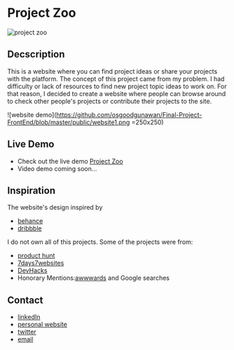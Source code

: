 # Project Zoo

![project zoo](https://github.com/osgoodgunawan/Final-Project-FrontEnd/blob/master/public/animation.gif?style=centerme)

## Decscription 
This is a website where you can find project ideas or share your projects with the platform. The concept of this project came from my problem. I had difficulty or lack of resources to find new project topic ideas to work on. For that reason, I decided to create a website where people can browse around to check other people's projects or contribute their projects to the site.


![website demo](https://github.com/osgoodgunawan/Final-Project-FrontEnd/blob/master/public/website1.png =250x250)

## Live Demo
- Check out the live demo [Project Zoo](https://theprojectzoo.netlify.app/)
- Video demo coming soon...

## Inspiration 
The website's design inspired by  
- [behance](https://www.behance.net/)
- [dribbble](https://dribbble.com/)

I do not own all of this projects. Some of the projects were from: 
- [product hunt](https://www.producthunt.com/)
- [7days7websites](https://7days7websites.glitch.me/#submissions) 
- [DevHacks](https://devhacks.deta.dev/projects)
- Honorary Mentions:[awwwards](https://www.awwwards.com/) and Google searches  

## Contact
- [linkedIn](https://www.linkedin.com/in/osgood-gunawan-973a5993/)
- [personal website](https://www.osgoodgunawan.me/)
- [twitter](https://twitter.com/osgoodgunawan)
- [email](https://mail.google.com/mail/u/0/?view=cm&fs=1&tf=1&source=mailto&to=osgoodgunawan@hotmail.com)



